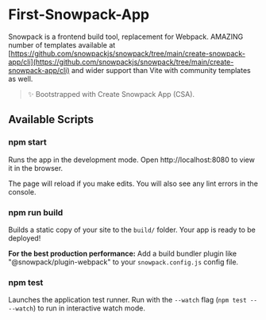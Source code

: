 # First-Snowpack-App
Snowpack is a frontend build tool, replacement for Webpack. AMAZING number of templates available at [https://github.com/snowpackjs/snowpack/tree/main/create-snowpack-app/cli](https://github.com/snowpackjs/snowpack/tree/main/create-snowpack-app/cli) and wider support than Vite with community templates as well.

> ✨ Bootstrapped with Create Snowpack App (CSA).

## Available Scripts

### npm start

Runs the app in the development mode.
Open http://localhost:8080 to view it in the browser.

The page will reload if you make edits.
You will also see any lint errors in the console.

### npm run build

Builds a static copy of your site to the `build/` folder.
Your app is ready to be deployed!

**For the best production performance:** Add a build bundler plugin like "@snowpack/plugin-webpack" to your `snowpack.config.js` config file.

### npm test

Launches the application test runner.
Run with the `--watch` flag (`npm test -- --watch`) to run in interactive watch mode.
